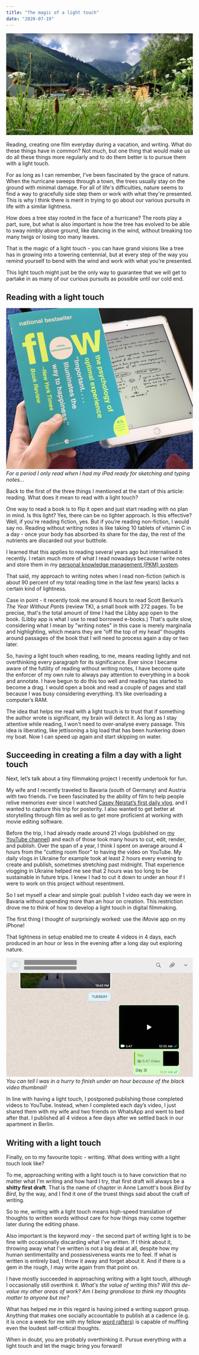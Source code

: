 ```yaml
---
title: "The magic of a light touch"
date: "2020-07-19"
---
```


![photo of the Austrian alps in the town of Bichlbach](images/bichl-bach-light-touch.png)

Reading, creating one film everyday during a vacation, and writing. What do these things have in common? Not much, but one thing that would make us do all these things more regularly and to do them better is to pursue them with a light touch.

For as long as I can remember, I've been fascinated by the grace of nature. When the hurricane sweeps through a town, the trees usually stay on the ground with minimal damage. For all of life's difficulties, nature seems to find a way to gracefully side step them or work with what they're presented. This is why I think there is merit in trying to go about our various pursuits in life with a similar lightness.

How does a tree stay rooted in the face of a hurricane? The roots play a part, sure, but what is also important is how the tree has evolved to be able to sway nimbly above ground, like dancing in the wind, without breaking too many twigs or losing too many leaves.

That is the magic of a light touch - you can have grand visions like a tree has in growing into a towering centennial, but at every step of the way you remind yourself to bend with the wind and work with what you’re presented.

This light touch might just be the only way to guarantee that we will get to partake in as many of our curious pursuits as possible until our cold end.

## Reading with a light touch

![me reading the book Flow with an iPad next to it, ready for taking notes](images/reading-book-flow-nickang.jpg)
_For a period I only read when I had my iPad ready for sketching and typing notes..._

Back to the first of the three things I mentioned at the start of this article: reading. What does it mean to read with a light touch?

One way to read a book is to flip it open and just start reading with no plan in mind. Is this light? Yes, there can be no lighter approach. Is this effective? Well, if you're reading fiction, yes. But if you’re reading non-fiction, I would say no. Reading without writing notes is like taking 10 tablets of vitamin C in a day - once your body has absorbed its share for the day, the rest of the nutrients are discarded out your butthole.

I learned that this applies to reading several years ago but internalised it recently. I retain much more of what I read nowadays because I write notes and store them in my [personal knowledge management (PKM) system](/2020-07-05-personal-knowledge-management-system).

That said, my approach to writing notes when I read non-fiction (which is about 90 percent of my total reading time in the last few years) lacks a certain kind of lightness.

Case in point - it recently took me around 6 hours to read Scott Berkun’s *The Year Without Pants* (review TK), a small book with 272 pages. To be precise, that's the total amount of time I had the Libby app open to the book. (Libby app is what I use to read borrowed e-books.) That's quite slow, considering what I mean by "writing notes" in this case is merely marginalia and highlighting, which means they are “off the top of my head” thoughts around passages of the book that I will need to process again a day or two later.

So, having a light touch when reading, to me, means reading lightly and not overthinking every paragraph for its significance. Ever since I became aware of the futility of reading without writing notes, I have become quite the enforcer of my own rule to always pay attention to everything in a book and annotate. I have begun to do this too well and reading has started to become a drag. I would open a book and read a couple of pages and stall because I was busy considering everything. It’s like overloading a computer’s RAM.

The idea that helps me read with a light touch is to trust that if something the author wrote is significant, my brain will detect it. As long as I stay attentive while reading, I won't need to over-analyse every passage. This idea is liberating, like jettisoning a big load that has been hunkering down my boat. Now I can speed up again and start skipping on water.

## Succeeding in creating a film a day with a light touch
Next, let’s talk about a tiny filmmaking project I recently undertook for fun.

My wife and I recently traveled to Bavaria (south of Germany) and Austria with two friends. I've been fascinated by the ability of film to help people relive memories ever since I watched [Casey Neistat’s first daily vlog](https://www.youtube.com/watch?v=gnHCw87Enq4), and I wanted to capture this trip for posterity. I also wanted to get better at storytelling through film as well as to get more proficient at working with movie editing software.

Before the trip, I had already made around 21 vlogs (published on [my YouTube channel](https://www.youtube.com/channel/UCfGK7NLYK22y1ahCh6w9baw/playlists?view_as=subscriber)) and each of those took many hours to cut, edit, render, and publish. Over the span of a year, I think I spent on average around 4 hours from the "cutting room floor" to having the video on YouTube. My daily vlogs in Ukraine for example took at least 2 hours every evening to create and publish, sometimes stretching past midnight. That experience vlogging in Ukraine helped me see that 2 hours was too long to be sustainable in future trips. I knew I had to cut it down to under an hour if I were to work on this project without resentment.

So I set myself a clear and simple goal: publish 1 video each day we were in Bavaria without spending more than an hour on creation. This restriction drove me to think of how to develop a light touch in digital filmmaking.

The first thing I thought of surprisingly worked: use the iMovie app on my iPhone!

That lightness in setup enabled me to create 4 videos in 4 days, each produced in an hour or less in the evening after a long day out exploring nature.

![screenshot of whatsapp showing me sharing my finished movie for the day](images/screenshot-movie-share-whatsapp-nickang.png)
_You can tell I was in a hurry to finish under an hour because of the black video thumbnail!_

In line with having a light touch, I postponed publishing those completed videos to YouTube. Instead, when I completed each day’s video, I just shared them with my wife and two friends on WhatsApp and went to bed after that. I published all 4 videos a few days after we settled back in our apartment in Berlin.

## Writing with a light touch
Finally, on to my favourite topic - writing. What does writing with a light touch look like?

To me, approaching writing with a light touch is to have conviction that no matter what I'm writing and how hard I try, that first draft will always be a **shitty first draft**. That is the name of chapter in Anne Lamott's book *Bird by Bird*, by the way, and I find it one of the truest things said about the craft of writing.

So to me, writing with a light touch means high-speed translation of thoughts to written words without care for how things may come together later during the editing phase.

Also important is the keyword *may* - the second part of writing light is to be fine with occasionally discarding what I've written. If I think about it, throwing away what I’ve written is not a big deal at all, despite how my human sentimentality and possessiveness wants me to feel. If what is written is entirely bad, I throw it away and forget about it. And if there is a gem in the rough, I may write again from that point on.

I have mostly succeeded in approaching writing with a light touch, although I occasionally still overthink it. *What's the value of writing this? Will this de-value my other areas of work? Am I being grandiose to think my thoughts matter to anyone but me?*

What has helped me in this regard is having joined a writing support group. Anything that makes one socially accountable to publish at a cadence (e.g. it is once a week for me with my fellow [word rafters](/2020-06-28-word-rafting)) is capable of muffling even the loudest self-critical thoughts.

When in doubt, you are probably overthinking it. Pursue everything with a light touch and let the magic bring you forward!